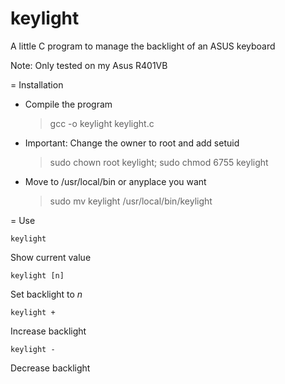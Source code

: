 keylight
========

A little C program to manage the backlight of an ASUS keyboard

Note: Only tested on my Asus R401VB

= Installation
* Compile the program
  > gcc -o keylight keylight.c
* Important: Change the owner to root and add setuid
  > sudo chown root keylight; sudo chmod 6755 keylight
* Move to /usr/local/bin or anyplace you want
  > sudo mv keylight /usr/local/bin/keylight

= Use

    keylight

Show current value

    keylight [n]

Set backlight to *n*

    keylight +

Increase backlight

    keylight -

Decrease backlight
